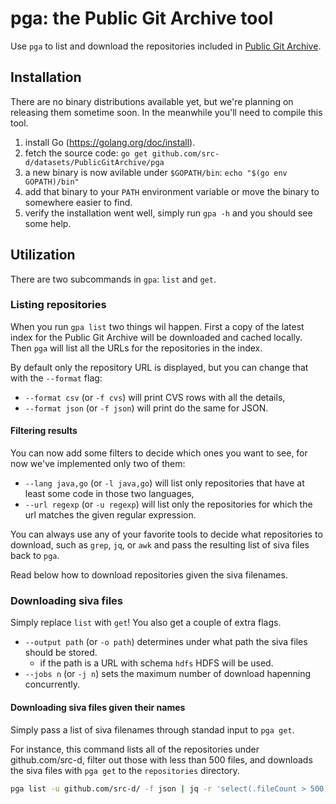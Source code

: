 # pga: the Public Git Archive tool

Use `pga` to list and download the repositories included in [Public Git Archive](http://pga.sourced.tech).

## Installation

There are no binary distributions available yet, but we're planning on releasing them sometime soon.
In the meanwhile you'll need to compile this tool.

1. install Go (https://golang.org/doc/install).
1. fetch the source code: `go get github.com/src-d/datasets/PublicGitArchive/pga`
1. a new binary is now avilable under `$GOPATH/bin`: `echo "$(go env GOPATH)/bin"`
1. add that binary to your `PATH` environment variable or move the binary to somewhere easier to find.
1. verify the installation went well, simply run `gpa -h` and you should see some help.

## Utilization

There are two subcommands in `gpa`: `list` and `get`.

### Listing repositories

When you run `gpa list` two things wil happen.
First a copy of the latest index for the Public Git Archive will be downloaded and cached locally.
Then `pga` will list all the URLs for the repositories in the index.

By default only the repository URL is displayed, but you can change that with the `--format` flag:

- `--format csv` (or `-f cvs`) will print CVS rows with all the details,
- `--format json` (or `-f json`) will print do the same for JSON.

#### Filtering results

You can now add some filters to decide which ones you want to see, for now we've implemented only two
of them:

- `--lang java,go` (or `-l java,go`) will list only repositories that have at least some code in those two languages,
- `--url regexp` (or `-u regexp`) will list only the repositories for which the url matches the given regular expression.

You can always use any of your favorite tools to decide what repositories to download, such as `grep`, `jq`, or `awk` and
pass the resulting list of siva files back to `pga`.

Read below how to download repositories given the siva filenames.

### Downloading siva files

Simply replace `list` with `get`! You also get a couple of extra flags.

- `--output path` (or `-o path`) determines under what path the siva files should be stored.
  - if the path is a URL with schema `hdfs` HDFS will be used.
- `--jobs n` (or `-j n`) sets the maximum number of download hapenning concurrently.

#### Downloading siva files given their names

Simply pass a list of siva filenames through standad input to `pga get`.

For instance, this command lists all of the repositories under github.com/src-d, filter out those with less than 500 files,
and downloads the siva files with `pga get` to the `repositories` directory.

```bash
pga list -u github.com/src-d/ -f json | jq -r 'select(.fileCount > 500) | .sivaFilenames[]' | pga get -o repositories
```
